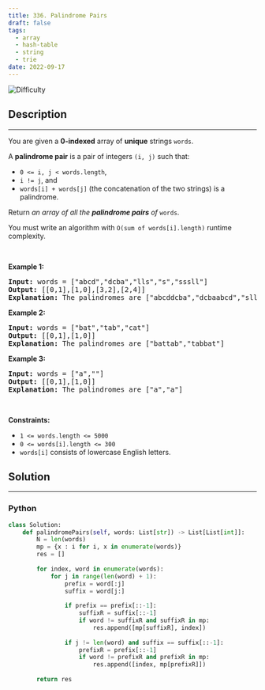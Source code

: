 ```yaml
---
title: 336. Palindrome Pairs
draft: false
tags: 
  - array
  - hash-table
  - string
  - trie
date: 2022-09-17
---
```


![Difficulty](https://img.shields.io/badge/Difficulty-Hard-blue.svg)

## Description

---
<p>You are given a <strong>0-indexed</strong> array of <strong>unique</strong> strings <code>words</code>.</p>

<p>A <strong>palindrome pair</strong> is a pair of integers <code>(i, j)</code> such that:</p>

<ul>
	<li><code>0 &lt;= i, j &lt; words.length</code>,</li>
	<li><code>i != j</code>, and</li>
	<li><code>words[i] + words[j]</code> (the concatenation of the two strings) is a <span data-keyword="palindrome-string">palindrome</span>.</li>
</ul>

<p>Return <em>an array of all the <strong>palindrome pairs</strong> of </em><code>words</code>.</p>

<p>You must write an algorithm with&nbsp;<code>O(sum of words[i].length)</code>&nbsp;runtime complexity.</p>

<p>&nbsp;</p>
<p><strong class="example">Example 1:</strong></p>

<pre>
<strong>Input:</strong> words = [&quot;abcd&quot;,&quot;dcba&quot;,&quot;lls&quot;,&quot;s&quot;,&quot;sssll&quot;]
<strong>Output:</strong> [[0,1],[1,0],[3,2],[2,4]]
<strong>Explanation:</strong> The palindromes are [&quot;abcddcba&quot;,&quot;dcbaabcd&quot;,&quot;slls&quot;,&quot;llssssll&quot;]
</pre>

<p><strong class="example">Example 2:</strong></p>

<pre>
<strong>Input:</strong> words = [&quot;bat&quot;,&quot;tab&quot;,&quot;cat&quot;]
<strong>Output:</strong> [[0,1],[1,0]]
<strong>Explanation:</strong> The palindromes are [&quot;battab&quot;,&quot;tabbat&quot;]
</pre>

<p><strong class="example">Example 3:</strong></p>

<pre>
<strong>Input:</strong> words = [&quot;a&quot;,&quot;&quot;]
<strong>Output:</strong> [[0,1],[1,0]]
<strong>Explanation:</strong> The palindromes are [&quot;a&quot;,&quot;a&quot;]
</pre>

<p>&nbsp;</p>
<p><strong>Constraints:</strong></p>

<ul>
	<li><code>1 &lt;= words.length &lt;= 5000</code></li>
	<li><code>0 &lt;= words[i].length &lt;= 300</code></li>
	<li><code>words[i]</code> consists of lowercase English letters.</li>
</ul>


## Solution

---
### Python
``` py title='palindrome-pairs'
class Solution:
    def palindromePairs(self, words: List[str]) -> List[List[int]]:
        N = len(words)
        mp = {x : i for i, x in enumerate(words)}
        res = []
        
        for index, word in enumerate(words):
            for j in range(len(word) + 1):
                prefix = word[:j]
                suffix = word[j:]
                
                if prefix == prefix[::-1]:
                    suffixR = suffix[::-1]
                    if word != suffixR and suffixR in mp:
                        res.append([mp[suffixR], index])
                
                if j != len(word) and suffix == suffix[::-1]:
                    prefixR = prefix[::-1]
                    if word != prefixR and prefixR in mp:
                        res.append([index, mp[prefixR]])
                
        return res

```

